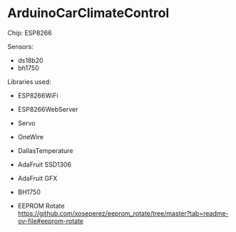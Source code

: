 # ArduinoCarClimateControl
Chip: ESP8266

Sensors: 
- ds18b20
- bh1750

Libraries used:
- ESP8266WiFi
- ESP8266WebServer
- Servo
- OneWire
- DallasTemperature
- AdaFruit SSD1306
- AdaFruit GFX
- BH1750

- EEPROM Rotate https://github.com/xoseperez/eeprom_rotate/tree/master?tab=readme-ov-file#eeprom-rotate

